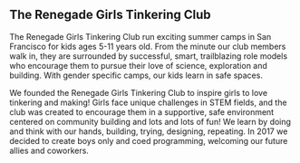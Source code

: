 ## The Renegade Girls Tinkering Club
The Renegade Girls Tinkering Club run exciting summer camps in San Francisco for kids ages 5-11 years old. From the minute our club members walk in, they are surrounded by successful, smart, trailblazing role models who encourage them to pursue their love of science, exploration and building. With gender specific camps, our kids learn in safe spaces.

We founded the Renegade Girls Tinkering Club to inspire girls to love tinkering and making! Girls face unique challenges in STEM fields, and the club was created to encourage them in a supportive, safe environment centered on community building and lots and lots of fun! We learn by doing and think with our hands, building, trying, designing, repeating. In 2017 we decided to create boys only and coed programming, welcoming our future allies and coworkers.

